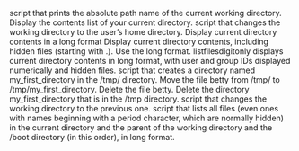 script that prints the absolute path name of the current working directory.
Display the contents list of your current directory.
script that changes the working directory to the user’s home directory.
Display current directory contents in a long format
Display current directory contents, including hidden files (starting with .). Use the long format.
listfilesdigitonly displays current directory contents in long format, with user and group IDs displayed numerically and hidden files.
script that creates a directory named my_first_directory in the /tmp/ directory.
Move the file betty from /tmp/ to /tmp/my_first_directory.
Delete the file betty.
Delete the directory my_first_directory that is in the /tmp directory.
script that changes the working directory to the previous one.
script that lists all files (even ones with names beginning with a period character, which are normally hidden) in the current directory and the parent of the working directory and the /boot directory (in this order), in long format.
